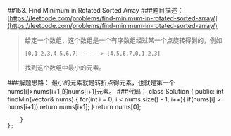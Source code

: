 ##153. Find Minimum in Rotated Sorted Array
###题目描述：[https://leetcode.com/problems/find-minimum-in-rotated-sorted-array/](https://leetcode.com/problems/find-minimum-in-rotated-sorted-array/)
> 给定一个数组，这个数组是一个有序数组经过某一个点旋转得到的，例如    
> 
>     [0,1,2,3,4,5,6,7] ------> [4,5,6,7,0,1,2,3]
> 找到这个数组中最小的元素。

###解题思路：
最小的元素就是转折点得元素，也就是第一个nums[i]>nums[i+1]的nums[i+1]元素。
###代码：
	class Solution {
	public:
	    int findMin(vector<int>& nums) {
	        for(int i = 0; i < nums.size() - 1; i++){
	            if(nums[i] > nums[i+1])
	                return nums[i+1];
	        }
	        return nums[0];
	        
	    }
	};